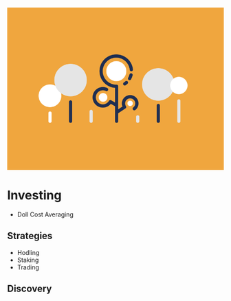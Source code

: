 ![](https://raw.githubusercontent.com/bonepayment/blockchain-crypto-guides/master/fundamentals/images/09-main-l.png)

# Investing

- Doll Cost Averaging

## Strategies

- Hodling
- Staking
- Trading

## Discovery